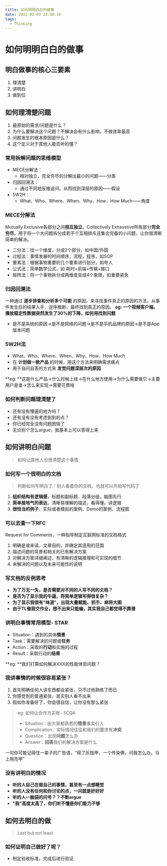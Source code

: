 ```yaml
---
title: 如何明明白白的做事
date: 2022-02-03 23:00:14
tags:
  - Thinking
---
```


# 如何明明白白的做事

## 明白做事的核心三要素
1. 理清楚
2. 讲明白
3. 做到位
## 如何理清楚问题

1. 最原始的需求/问题是什么？
2. 为什么要解决这个问题？不解决会有什么影响，不做效率最高
3. 问题发生的根本原因是什么？
4. 这个定义对于其他人能否听的懂？
### 常用拆解问题的思维模型

- MECE分解法：
   - 相对独立，完全穷尽的分解出最小的问题——分类
- 归因回溯法：
   - 通过不同地反推追问，从而找到深层的原因——假设
- 5W2H：
   - What、Who、Where、When、Why、How、How Much——角度
### MECE分解法
Mutually Exclusive各部分之间**相互独立**，Collectively Exhaustive所有部分**完全穷尽**。用于将一个大问题拆分成若干个互相排斥且集合完备的小问题，让你很清晰简单的解决。

- 二分法：找一个维度，分成2个部分，如中国/外国
- 过程法：事情发展的时间顺序，流程，程序，如SOP
- 要素法：根据事物重要的几个要素进行划分，如夸人
- 公式法：简单数学公式，如 耗时=前端+传输+接口
- 矩阵法：将一个事物拆分成两维度变成4个象限，如重要紧急
### 归因回溯法
一种通过 **逐步排查和分析多个可能** 的原因，来寻找事件真正的原因的方法，从事件发生后的结果入手，逆序推断，最终找到真正的原因。
**eg: 一个视频客户端，播放稳定性数据突然发生了30%的下降，如何用找到问题**

- 是不是系统的原因->是不是网络的问题->是不是手机品牌的原因->是不是App版本问题
### 5W2H法

-  What、Who、Where、When、Why、How、How Much
-  在 **计划做一款产品** 的时候，用这个方法来明确需求痛点
-  用于自问自答的方式来 **发觉问题深层次的原因**

**eg: **这是什么产品->什么时候上线->在什么地方使用->为什么需要做它->主要用户是谁->怎么来实现->需要花费啥
### 如何判断问题理清楚了

- 还有没有懵逼的地方吗？
- 还有没有没有考虑到到的点？
- 你已经完全没有问题困恼了
- 无论别个怎么argue，我基本上可以答得上来
## 如何讲明白问题
> 如何让其他人也很清楚这个事情

### 如何写一个很明白的文档
> 判断如何写明白了：别人看着你的文档，也就可以开始写代码了

1. **组织结构有逻辑感**，标题和副标题、段落分组，脑图先行
2. **简单接地气的表达**，清晰易理解的描述，看得懂，讲逻辑
3. **很恰当的例子**，实际或者模拟的案例、Demo的案例、流程图
### 可以去查一下RFC
Request for Comments，一种指导制定互联网标准的文档格式 

1. 明确是谁来读，文章目的，并确定其适用的范围
2. 描述问题的背景和相关的已有解决方案
3. 对解决方案详细阐述，有清晰的逻辑推理和可实现的细节
4. 未解决的问题以及未来可能性的说明
### 写文档的反例思考

- **为了万无一失，是否需要对不同的人写不同的文档？**
- **是否为了显示我的牛逼，将简单逻辑写得很复杂？**
- **为了显示我很有“味道”，出现大量赋能、抓手、麻将大图**
- **由于TL催我交作业，想不出来只能编，其实我自己都觉得不靠谱**
### 讲明白事情常用模型- STAR

- Situation：遇到的具体**情景**
- Task：需要解决的问题或**任务**
- Action：采取的**行动**和实施的过程
- Result：采取行动的**结果**

**eg: **我们打算如何解决XXX的性能体验问题？
### 我讲事情的时候很容易紧张？

1. 首先明确任何人讲东西都会紧张，只不过他熟练了而已
2. 你感觉到的普通紧张，其实别人看不出来
3. 假如你准备好了，你会很自信，让你没有那么紧张
> eg: 如何让合作方买账- SCQA
> - Situation：由大家都熟悉的**情景**事实引入
> - Complication：实际情况往往和我们的要求有**冲突**
> - Question：出现**问题**怎么办
> - Answer：**回答**我们的解决方案是什么
> 
一句你可能记得住一辈子的广告语，“得了灰指甲，一个传染俩，问我怎么办，马上用亮甲”

### 没有讲明白的情况 

- **听的人自己在做自己的事情，甚至有一点想睡觉**
- **听的人没有任何和你讨论的点，一问就是好好好**
- **听的人一脑袋的问号？？不断argue**
- **"我"高度太高了，你们听不懂是你们能力不够**
## 如何去明白的做
> Last but not least

### 如何证明自己做好了呢？

- 制定验收标准，完成后进行验证
